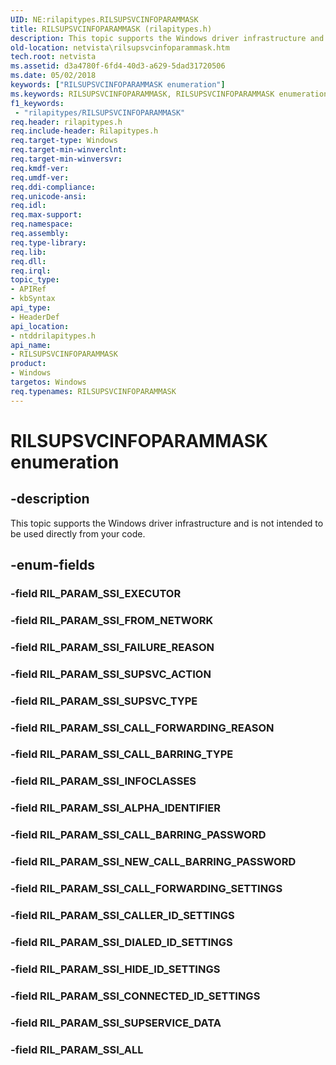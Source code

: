 ```yaml
---
UID: NE:rilapitypes.RILSUPSVCINFOPARAMMASK
title: RILSUPSVCINFOPARAMMASK (rilapitypes.h)
description: This topic supports the Windows driver infrastructure and is not intended to be used directly from your code.
old-location: netvista\rilsupsvcinfoparammask.htm
tech.root: netvista
ms.assetid: d3a4780f-6fd4-40d3-a629-5dad31720506
ms.date: 05/02/2018
keywords: ["RILSUPSVCINFOPARAMMASK enumeration"]
ms.keywords: RILSUPSVCINFOPARAMMASK, RILSUPSVCINFOPARAMMASK enumeration [Network Drivers Starting with Windows Vista], RIL_PARAM_SSI_ALL, RIL_PARAM_SSI_ALPHA_IDENTIFIER, RIL_PARAM_SSI_CALLER_ID_SETTINGS, RIL_PARAM_SSI_CALL_BARRING_PASSWORD, RIL_PARAM_SSI_CALL_BARRING_TYPE, RIL_PARAM_SSI_CALL_FORWARDING_REASON, RIL_PARAM_SSI_CALL_FORWARDING_SETTINGS, RIL_PARAM_SSI_CONNECTED_ID_SETTINGS, RIL_PARAM_SSI_DIALED_ID_SETTINGS, RIL_PARAM_SSI_FAILURE_REASON, RIL_PARAM_SSI_FROM_NETWORK, RIL_PARAM_SSI_HIDE_ID_SETTINGS, RIL_PARAM_SSI_INFOCLASSES, RIL_PARAM_SSI_NEW_CALL_BARRING_PASSWORD, RIL_PARAM_SSI_SUPSERVICE_DATA, RIL_PARAM_SSI_SUPSVC_ACTION, RIL_PARAM_SSI_SUPSVC_TYPE, netvista.rilsupsvcinfoparammask, ntddrilapitypes/RILSUPSVCINFOPARAMMASK, ntddrilapitypes/RIL_PARAM_SSI_ALL, ntddrilapitypes/RIL_PARAM_SSI_ALPHA_IDENTIFIER, ntddrilapitypes/RIL_PARAM_SSI_CALLER_ID_SETTINGS, ntddrilapitypes/RIL_PARAM_SSI_CALL_BARRING_PASSWORD, ntddrilapitypes/RIL_PARAM_SSI_CALL_BARRING_TYPE, ntddrilapitypes/RIL_PARAM_SSI_CALL_FORWARDING_REASON, ntddrilapitypes/RIL_PARAM_SSI_CALL_FORWARDING_SETTINGS, ntddrilapitypes/RIL_PARAM_SSI_CONNECTED_ID_SETTINGS, ntddrilapitypes/RIL_PARAM_SSI_DIALED_ID_SETTINGS, ntddrilapitypes/RIL_PARAM_SSI_FAILURE_REASON, ntddrilapitypes/RIL_PARAM_SSI_FROM_NETWORK, ntddrilapitypes/RIL_PARAM_SSI_HIDE_ID_SETTINGS, ntddrilapitypes/RIL_PARAM_SSI_INFOCLASSES, ntddrilapitypes/RIL_PARAM_SSI_NEW_CALL_BARRING_PASSWORD, ntddrilapitypes/RIL_PARAM_SSI_SUPSERVICE_DATA, ntddrilapitypes/RIL_PARAM_SSI_SUPSVC_ACTION, ntddrilapitypes/RIL_PARAM_SSI_SUPSVC_TYPE
f1_keywords:
 - "rilapitypes/RILSUPSVCINFOPARAMMASK"
req.header: rilapitypes.h
req.include-header: Rilapitypes.h
req.target-type: Windows
req.target-min-winverclnt: 
req.target-min-winversvr: 
req.kmdf-ver: 
req.umdf-ver: 
req.ddi-compliance: 
req.unicode-ansi: 
req.idl: 
req.max-support: 
req.namespace: 
req.assembly: 
req.type-library: 
req.lib: 
req.dll: 
req.irql: 
topic_type:
- APIRef
- kbSyntax
api_type:
- HeaderDef
api_location:
- ntddrilapitypes.h
api_name:
- RILSUPSVCINFOPARAMMASK
product:
- Windows
targetos: Windows
req.typenames: RILSUPSVCINFOPARAMMASK
---
```


# RILSUPSVCINFOPARAMMASK enumeration


## -description


This topic supports the Windows driver infrastructure and is not intended to be used directly from your code.


## -enum-fields




### -field RIL_PARAM_SSI_EXECUTOR


### -field RIL_PARAM_SSI_FROM_NETWORK


### -field RIL_PARAM_SSI_FAILURE_REASON


### -field RIL_PARAM_SSI_SUPSVC_ACTION


### -field RIL_PARAM_SSI_SUPSVC_TYPE


### -field RIL_PARAM_SSI_CALL_FORWARDING_REASON


### -field RIL_PARAM_SSI_CALL_BARRING_TYPE


### -field RIL_PARAM_SSI_INFOCLASSES


### -field RIL_PARAM_SSI_ALPHA_IDENTIFIER


### -field RIL_PARAM_SSI_CALL_BARRING_PASSWORD


### -field RIL_PARAM_SSI_NEW_CALL_BARRING_PASSWORD


### -field RIL_PARAM_SSI_CALL_FORWARDING_SETTINGS


### -field RIL_PARAM_SSI_CALLER_ID_SETTINGS


### -field RIL_PARAM_SSI_DIALED_ID_SETTINGS


### -field RIL_PARAM_SSI_HIDE_ID_SETTINGS


### -field RIL_PARAM_SSI_CONNECTED_ID_SETTINGS


### -field RIL_PARAM_SSI_SUPSERVICE_DATA


### -field RIL_PARAM_SSI_ALL


